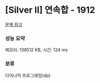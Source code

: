 # [Silver II] 연속합 - 1912 

[문제 링크](https://www.acmicpc.net/problem/1912) 

### 성능 요약

메모리: 138512 KB, 시간: 124 ms

### 분류

다이나믹 프로그래밍(dp)

